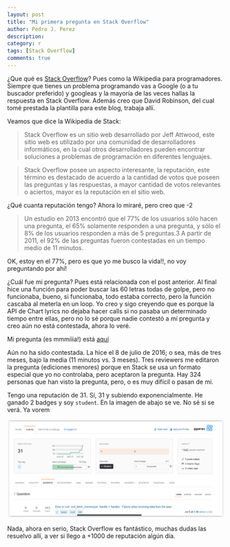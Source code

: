 ```yaml
---
layout: post
title: "Mi primera pregunta en Stack Overflow"
author: Pedro J. Perez
description: 
category: r
tags: [Stack Overflow]
comments: true
---
```




¿Que qué es [Stack Overflow](http://stackoverflow.com/)? Pues como la Wikipedia para programadores. Siempre que tienes un problema programando vas a Google (o a tu buscador preferido) y googleas y la mayoría de las veces hallas la respuesta en Stack Overflow. Además creo que David Robinson, del cual tomé prestada la plantilla para este blog, trabaja allí.   

Veamos que dice la Wikipedia de Stack:


> Stack Overflow es un sitio web desarrollado por Jeff Attwood, este sitio web es utilizado por una comunidad de desarrolladores informáticos, en la cual otros desarrolladores pueden encontrar soluciones a problemas de programación en diferentes lenguajes. 


> Stack Overflow posee un aspecto interesante, la reputación, este término es destacado de acuerdo a la cantidad de votos que poseen las preguntas y las respuestas, a mayor cantidad de votos relevantes o aciertos, mayor es la reputación en el sitio web.

¿Qué cuanta reputación tengo? Ahora lo miraré, pero creo que -2

> Un estudio en 2013 encontró que el 77% de los usuarios sólo hacen una pregunta, el 65% solamente responden a una pregunta, y sólo el 8% de los usuarios responden a más de 5 preguntas.3 A partir de 2011, el 92% de las preguntas fueron contestadas en un tiempo medio de 11 minutos.

OK, estoy en el 77%, pero es que yo me busco la vida!!, no voy preguntando por ahí!



¿Cuál fue mi pregunta? Pues está relacionada con el post anterior. Al final hice una función para poder buscar las 60 letras todas de golpe, pero no funcionaba, bueno, si funcionaba, todo estaba correcto, pero la función cascaba al meterla en un loop. Yo creo y sigo creyendo que es porque la API de Chart lyrics no dejaba hacer calls si no pasaba un determinado tiempo entre ellas, pero no lo sé porque nadie contestó a mí pregunta y creo aún no está contestada, ahora lo veré.   

Mi pregunta (es mmmíiia!)  está [aquí](http://stackoverflow.com/questions/38276457/error-in-curlcurl-fetch-memoryurl-handle-handle-failure-when-receiving)

Aún no ha sido contestada. La hice el 8 de julio de 2016; o sea, más de tres meses, bajo la media (11 minutos vs. 3 meses). Tres reviewers me editaron la pregunta (ediciones menores) porque en Stack se usa un formato especial que yo no controlaba, pero aceptaron la pregunta. Hay 324 personas que han visto la pregunta, pero, o es muy difícil o pasan de mi.

Tengo una reputación de 31. Sí, 31 y subiendo exponencialmente. He ganado 2 badges y soy `student`. En la imagen de abajo se ve.  No sé si se verá. Ya vorem

![](/figs/reputation.png)

Nada, ahora en serio, Stack Overflow es fantástico, muchas dudas las resuelvo allí, a ver si llego a +1000 de reputación algún día.



 
